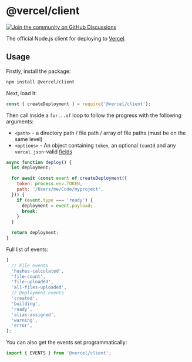 # @vercel/client

[![Join the community on GitHub Discussions](https://badgen.net/badge/join%20the%20discussion/on%20github/black?icon=github)](https://github.com/khulnasoft/devship/discussions)

The official Node.js client for deploying to [Vercel](https://vercel.com).

## Usage

Firstly, install the package:

```bash
npm install @vercel/client
```

Next, load it:

```js
const { createDeployment } = require('@vercel/client');
```

Then call inside a `for...of` loop to follow the progress with the following arguments:

- `<path>` - a directory path / file path / array of file paths (must be on the same level)
- `<options>` - An object containing `token`, an optional `teamId` and any `vercel.json`-valid [fields](https://vercel.com/docs/api#endpoints/deployments/create-a-new-deployment)

```js
async function deploy() {
  let deployment;

  for await (const event of createDeployment({
    token: process.env.TOKEN,
    path: '/Users/me/Code/myproject',
  })) {
    if (event.type === 'ready') {
      deployment = event.payload;
      break;
    }
  }

  return deployment;
}
```

Full list of events:

```js
[
  // File events
  'hashes-calculated',
  'file-count',
  'file-uploaded',
  'all-files-uploaded',
  // Deployment events
  'created',
  'building',
  'ready',
  'alias-assigned',
  'warning',
  'error',
];
```

You can also get the events set programmatically:

```js
import { EVENTS } from '@vercel/client';
```
